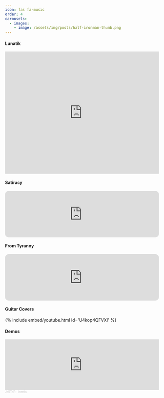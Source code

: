 ```yaml
---
icon: fas fa-music
order: 4
carousels:
  - images: 
    - image: /assets/img/posts/half-ironman-thumb.png
---
```


#### Lunatik

<iframe src="https://www.facebook.com/plugins/video.php?height=314&href=https%3A%2F%2Fwww.facebook.com%2Flunatik.band%2Fvideos%2F372954733687993%2F&show_text=false&width=560&t=0" width="100%" height="400" style="border:none;overflow:hidden" scrolling="no" frameborder="0" allowfullscreen="true" allow="autoplay; clipboard-write; encrypted-media; picture-in-picture; web-share" allowFullScreen="true"></iframe>

#### Satiracy

<iframe style="border-radius:12px" src="https://open.spotify.com/embed/track/4EL9OqUXXQThUL5Y3NWF4i?utm_source=generator&theme=0" width="100%" height="152" frameBorder="0" allowfullscreen="" allow="autoplay; clipboard-write; encrypted-media; fullscreen; picture-in-picture" loading="lazy"></iframe>

#### From Tyranny

<iframe style="border-radius:12px" src="https://open.spotify.com/embed/track/574Y78886lkLKHF63GXKCt?utm_source=generator&theme=0" width="100%" height="152" frameBorder="0" allowfullscreen="" allow="autoplay; clipboard-write; encrypted-media; fullscreen; picture-in-picture" loading="lazy"></iframe>

#### Guitar Covers

{% include embed/youtube.html id='U4kop4QFVXI' %}

#### Demos

<iframe width="100%" height="166" scrolling="no" frameborder="no" allow="autoplay" src="https://w.soundcloud.com/player/?url=https%3A//api.soundcloud.com/tracks/491314926&color=%231f1b31&auto_play=false&hide_related=false&show_comments=true&show_user=true&show_reposts=false&show_teaser=true"></iframe><div style="font-size: 10px; color: #cccccc;line-break: anywhere;word-break: normal;overflow: hidden;white-space: nowrap;text-overflow: ellipsis; font-family: Interstate,Lucida Grande,Lucida Sans Unicode,Lucida Sans,Garuda,Verdana,Tahoma,sans-serif;font-weight: 100;"><a href="https://soundcloud.com/user-491356250" title="Je5TeR" target="_blank" style="color: #cccccc; text-decoration: none;">Je5TeR</a> · <a href="https://soundcloud.com/user-491356250/inertia" title="Inertia" target="_blank" style="color: #cccccc; text-decoration: none;">Inertia</a></div>


<!-- #### Gallery

{% include carousel.html height="50" unit="%" duration="7" number="1" %} -->

